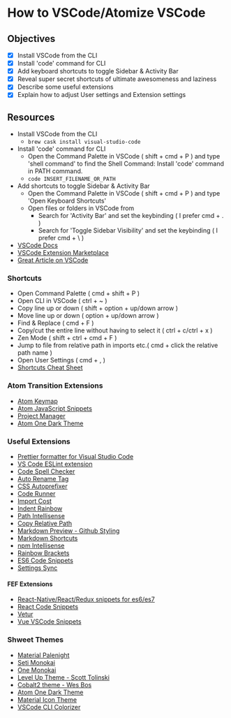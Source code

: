 # How to VSCode/Atomize VSCode

## Objectives
- [X] Install VSCode from the CLI
- [X] Install 'code' command for CLI
- [X] Add keyboard shortcuts to toggle Sidebar & Activity Bar
- [X] Reveal super secret shortcuts of ultimate awesomeness and laziness
- [X] Describe some useful extensions
- [X] Explain how to adjust User settings and Extension settings

## Resources
- Install VSCode from the CLI
  - ```brew cask install visual-studio-code```
- Install 'code' command for CLI
  - Open the Command Palette in VSCode ( shift + cmd + P ) and type 'shell command' to find the Shell Command: Install 'code' command in PATH command.
  - ```code INSERT_FILENAME_OR_PATH```
- Add shortcuts to toggle Sidebar & Activity Bar
  - Open the Command Palette in VSCode ( shift + cmd + P ) and type 'Open Keyboard Shortcuts'
  - Open files or folders in VSCode from
     - Search for 'Activity Bar' and set the keybinding ( I prefer cmd + . )
     - Search  for 'Toggle Sidebar Visibility' and set the keybinding ( I prefer cmd + \ )
- [VSCode Docs](https://code.visualstudio.com/docs)
- [VSCode Extension Marketplace](https://marketplace.visualstudio.com/vscode)
- [Great Article on VSCode](https://vscodecandothat.com/)

### Shortcuts
- Open Command Palette ( cmd + shift + P )
- Open CLI in VSCode ( ctrl + ~ )
- Copy line up or down ( shift + option + up/down arrow )
- Move line up or down ( option + up/down arrow )
- Find & Replace ( cmd + F )
- Copy/cut the entire line without having to select it ( ctrl + c/ctrl + x )
- Zen Mode ( shift + ctrl + cmd + F )
- Jump to file from relative path in imports etc.( cmd + click the relative path name )
- Open User Settings ( cmd + , )
- [Shortcuts Cheat Sheet](https://code.visualstudio.com/shortcuts/keyboard-shortcuts-macos.pdf)

### Atom Transition Extensions
- [Atom Keymap](https://marketplace.visualstudio.com/items?itemName=ms-vscode.atom-keybindings)
- [Atom JavaScript Snippets](https://marketplace.visualstudio.com/items?itemName=gluons.vscode-atom-javascript-snippet)
- [Project Manager](https://marketplace.visualstudio.com/items?itemName=alefragnani.project-manager)
- [Atom One Dark Theme](https://marketplace.visualstudio.com/items?itemName=akamud.vscode-theme-onedark)

### Useful Extensions
- [Prettier formatter for Visual Studio Code](https://marketplace.visualstudio.com/items?itemName=esbenp.prettier-vscode)
- [VS Code ESLint extension](https://marketplace.visualstudio.com/items?itemName=dbaeumer.vscode-eslint)
- [Code Spell Checker](https://marketplace.visualstudio.com/items?itemName=streetsidesoftware.code-spell-checker)
- [Auto Rename Tag](https://marketplace.visualstudio.com/items?itemName=formulahendry.auto-rename-tag)
- [CSS Autoprefixer](https://marketplace.visualstudio.com/items?itemName=mrmlnc.vscode-autoprefixer)
- [Code Runner](https://marketplace.visualstudio.com/items?itemName=formulahendry.code-runner)
- [Import Cost](https://marketplace.visualstudio.com/items?itemName=wix.vscode-import-cost)
- [Indent Rainbow](https://marketplace.visualstudio.com/items?itemName=oderwat.indent-rainbow)
- [Path Intellisense](https://marketplace.visualstudio.com/items?itemName=christian-kohler.path-intellisense)
- [Copy Relative Path](https://marketplace.visualstudio.com/items?itemName=alexdima.copy-relative-path)
- [Markdown Preview - Github Styling](https://marketplace.visualstudio.com/items?itemName=bierner.markdown-preview-github-styles)
- [Markdown Shortcuts](https://marketplace.visualstudio.com/items?itemName=mdickin.markdown-shortcuts)
- [npm Intellisense](https://marketplace.visualstudio.com/items?itemName=christian-kohler.npm-intellisense)
- [Rainbow Brackets](https://marketplace.visualstudio.com/items?itemName=2gua.rainbow-brackets)
- [ES6 Code Snippets](https://marketplace.visualstudio.com/items?itemName=xabikos.JavaScriptSnippets)
- [Settings Sync](https://marketplace.visualstudio.com/items?itemName=Shan.code-settings-sync)

#### FEF Extensions
- [React-Native/React/Redux snippets for es6/es7](https://marketplace.visualstudio.com/items?itemName=EQuimper.react-native-react-redux#overview)
- [React Code Snippets](https://marketplace.visualstudio.com/items?itemName=xabikos.ReactSnippets)
- [Vetur](https://marketplace.visualstudio.com/items?itemName=octref.vetur)
- [Vue VSCode Snippets](https://marketplace.visualstudio.com/items?itemName=sdras.vue-vscode-snippets)

### Shweet Themes
- [Material Palenight](https://marketplace.visualstudio.com/items?itemName=whizkydee.material-palenight-theme)
- [Seti Monokai](https://marketplace.visualstudio.com/items?itemName=SmukkeKim.theme-setimonokai)
- [One Monokai](https://marketplace.visualstudio.com/items?itemName=azemoh.one-monokai)
- [Level Up Theme - Scott Tolinski](https://marketplace.visualstudio.com/items?itemName=leveluptutorials.theme-levelup)
- [Cobalt2 theme - Wes Bos](https://marketplace.visualstudio.com/items?itemName=wesbos.theme-cobalt2)
- [Atom One Dark Theme](https://marketplace.visualstudio.com/items?itemName=akamud.vscode-theme-onedark)
- [Material Icon Theme](https://marketplace.visualstudio.com/items?itemName=PKief.material-icon-theme)
- [VSCode CLI Colorizer](https://marketplace.visualstudio.com/items?itemName=IBM.output-colorizer)

